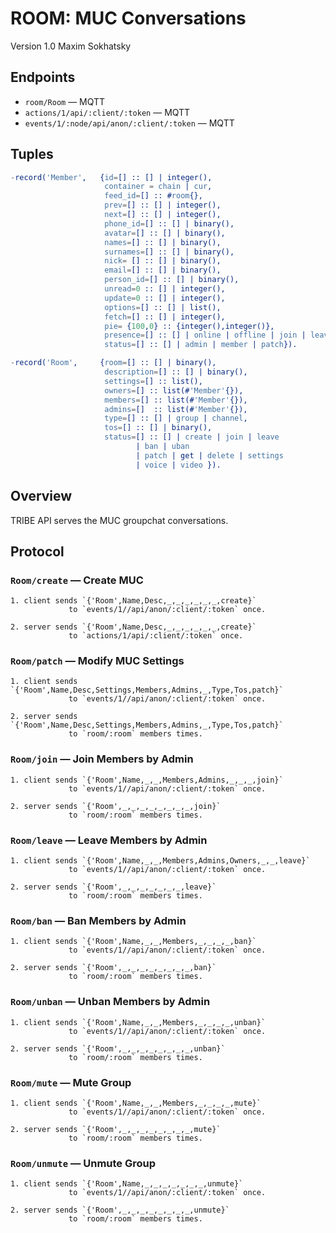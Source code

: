 ROOM: MUC Conversations
========================

Version 1.0 Maxim Sokhatsky

Endpoints
--------

* `room/Room` — MQTT
* `actions/1/api/:client/:token` — MQTT
* `events/1/:node/api/anon/:client/:token` — MQTT

Tuples
------

```erlang
-record('Member',   {id=[] :: [] | integer(),
                     container = chain | cur,
                     feed_id=[] :: #room{},
                     prev=[] :: [] | integer(),
                     next=[] :: [] | integer(),
                     phone_id=[] :: [] | binary(),
                     avatar=[] :: [] | binary(),
                     names=[] :: [] | binary(),
                     surnames=[] :: [] | binary(),
                     nick= [] :: [] | binary(),
                     email=[] :: [] | binary(),
                     person_id=[] :: [] | binary(),
                     unread=0 :: [] | integer(),
                     update=0 :: [] | integer(),
                     options=[] :: [] | list(),
                     fetch=[] :: [] | integer(),
                     pie= {100,0} :: {integer(),integer()},
                     presence=[] :: [] | online | offline | join | leave,
                     status=[] :: [] | admin | member | patch}).

-record('Room',     {room=[] :: [] | binary(),
                     description=[] :: [] | binary(),
                     settings=[] :: list(),
                     owners=[] :: list(#'Member'{}),
                     members=[] :: list(#'Member'{}),
                     admins=[]  :: list(#'Member'{}),
                     type=[] :: [] | group | channel,
                     tos=[] :: [] | binary(),
                     status=[] :: [] | create | join | leave
                            | ban | uban 
                            | patch | get | delete | settings
                            | voice | video }).
```

Overview
--------

TRIBE API serves the MUC groupchat conversations.

Protocol
--------

### `Room/create` — Create MUC

```
1. client sends `{'Room',Name,Desc,_,_,_,_,_,_,create}`
             to `events/1//api/anon/:client/:token` once.
```

```
2. server sends `{'Room',Name,Desc,_,_,_,_,_,_,create}`
             to `actions/1/api/:client/:token` once.
```

### `Room/patch` — Modify MUC Settings

```
1. client sends `{'Room',Name,Desc,Settings,Members,Admins,_,Type,Tos,patch}`
             to `events/1//api/anon/:client/:token` once.
```

```
2. server sends `{'Room',Name,Desc,Settings,Members,Admins,_,Type,Tos,patch}`
             to `room/:room` members times.
```

### `Room/join` — Join Members by Admin

```
1. client sends `{'Room',Name,_,_,Members,Admins,_,_,_,join}`
             to `events/1//api/anon/:client/:token` once.
```

```
2. server sends `{'Room',_,_,_,_,_,_,_,_,join}`
             to `room/:room` members times.
```

### `Room/leave` — Leave Members by Admin

```
1. client sends `{'Room',Name,_,_,Members,Admins,Owners,_,_,leave}`
             to `events/1//api/anon/:client/:token` once.
```

```
2. server sends `{'Room',_,_,_,_,_,_,_,leave}`
             to `room/:room` members times.
```

### `Room/ban` — Ban Members by Admin

```
1. client sends `{'Room',Name,_,_,Members,_,_,_,_,ban}`
             to `events/1//api/anon/:client/:token` once.
```

```
2. server sends `{'Room',_,_,_,_,_,_,_,_,ban}`
             to `room/:room` members times.
```

### `Room/unban` — Unban Members by Admin

```
1. client sends `{'Room',Name,_,_,Members,_,_,_,_,unban}`
             to `events/1//api/anon/:client/:token` once.
```

```
2. server sends `{'Room',_,_,_,_,_,_,_,_,unban}`
             to `room/:room` members times.
```


### `Room/mute` — Mute Group

```
1. client sends `{'Room',Name,_,_,Members,_,_,_,_,mute}`
             to `events/1//api/anon/:client/:token` once.
```

```
2. server sends `{'Room',_,_,_,_,_,_,_,_,mute}`
             to `room/:room` members times.
```

### `Room/unmute` — Unmute Group

```
1. client sends `{'Room',Name,_,_,_,_,_,_,_,unmute}`
             to `events/1//api/anon/:client/:token` once.
```

```
2. server sends `{'Room',_,_,_,_,_,_,_,_,unmute}`
             to `room/:room` members times.
```

